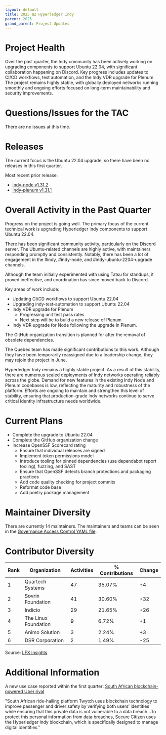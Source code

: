 ```yaml
---
layout: default
title: 2025 Q2 Hyperledger Indy
parent: 2025
grand_parent: Project Updates
---
```



# Project Health

Over the past quarter, the Indy community has been actively working on upgrading components to support Ubuntu 22.04, with significant collaboration happening on Discord. Key progress includes updates to CI/CD workflows, test automation, and the Indy VDR upgrade for Plenum. The project remains highly stable, with globally deployed networks running smoothly and ongoing efforts focused on long-term maintainability and security improvements.

# Questions/Issues for the TAC

There are no issues at this time.

# Releases

The current focus is the Ubuntu 22.04 upgrade, so there have been no releases in this first quarter.

Most recent prior release:
- [indy-node v1.31.2](https://github.com/hyperledger/indy-node/releases/tag/v1.13.2)
- [indy-plenum v1.31.1](https://github.com/hyperledger/indy-plenum/releases/tag/v1.13.1)

# Overall Activity in the Past Quarter

Progress on the project is going well. The primary focus of the current technical work is upgrading Hyperledger Indy components to support Ubuntu 22.04.

There has been significant community activity, particularly on the Discord server. The Ubuntu-related channels are highly active, with maintainers responding promptly and consistently. Notably, there has been a lot of engagement in the #indy, #indy-node, and #indy-ubuntu-2204-upgrade channels.

Although the team initially experimented with using Tatsu for standups, it proved ineffective, and coordination has since moved back to Discord.

Key areas of work include:
- Updating CI/CD workflows to support Ubuntu 22.04
- Upgrading indy-test-automation to support Ubuntu 22.04
- Indy VDR upgrade for Plenum
    - Progressing unit test pass rates
    - Next step will be to build a new release of Plenum
- Indy VDR upgrade for Node following the upgrade in Plenum.

The GitHub organization transition is planned for after the removal of obsolete dependencies.

The Quebec team has made significant contributions to this work. Although they have been temporarily reassigned due to a leadership change, they may rejoin the project in June.

Hyperledger Indy remains a highly stable project. As a result of this stability, there are numerous scaled deployments of Indy networks operating reliably across the globe. Demand for new features in the existing Indy Node and Plenum codebases is low, reflecting the maturity and robustness of the platform. Efforts are ongoing to maintain and strengthen this level of stability, ensuring that production-grade Indy networks continue to serve critical identity infrastructure needs worldwide.

# Current Plans

- Complete the upgrade to Ubuntu 22.04
- Complete the GitHub organization change
- Increase OpenSSF Scorecard rating
    - Ensure that individual releases are signed
    - Implement token permissions model
    - Introduce tooling for pinned dependencies (use dependabot report tooling), fuzzing, and SAST
    - Ensure that OpenSSF detects branch protections and packaging practices
    - Add code quality checking for project commits
    - Reformat code base
    - Add poetry package management


# Maintainer Diversity

There are currently 14 maintainers. The maintainers and teams can be seen in the [Governance Access Control YAML file](https://github.com/hyperledger/governance/blob/main/access-control.yaml).


# Contributor Diversity

|Rank|Organization                   |Activities|% Contributions|Change|
|----|-------------------------------|----------|---------------|------|
|1   |Quartech Systems               |47        |35.07%         |+4    |
|2   |Sovrin Foundation              |41        |30.60%         |+32   |
|3   |Indicio                        |29        |21.65%         |+26   |
|4   |The Linux Foundation           |9         |6.72%          |+1    |
|5   |Animo Solution                 |3         |2.24%          |+3    |
|6   |DSR Corporation                |2         |1.49%          |-25   |

Source: [LFX Insights](https://insights.lfx.linuxfoundation.org/foundation/lf-decentralized-trust/overview/github?project=indy&routedFrom=Github&bestPractice=false&repository=all&dateFilters=Last%20Quarter&dateRange=2025-01-01%20to%202025-03-31&compare=PP&granularity=week&hideBots=true)

# Additional Information

A new use case reported within the first quarter: [South African blockchain-powered Uber rival](https://mybroadband.co.za/news/internet/580104-south-african-blockchain-powered-uber-rival.html?utm_campaign=LFDT%20Decentralized%20Digest&utm_medium=email&_hsmi=345935392&utm_content=345936564&utm_source=hs_email)

"South African ride-hailing platform Twytch uses blockchain technology to improve passenger and driver safety by verifying both users’ identities while ensuring that this private data is not vulnerable to a data breach…To protect this personal information from data breaches, Secure Citizen uses the Hyperledger Indy blockchain, which is specifically designed to manage digital identities."